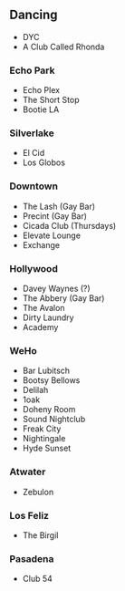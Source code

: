 ## Dancing
* DYC
* A Club Called Rhonda

### Echo Park
* Echo Plex
* The Short Stop
* Bootie LA

### Silverlake
* El Cid
* Los Globos

### Downtown
* The Lash (Gay Bar)
* Precint (Gay Bar)
* Cicada Club (Thursdays)
* Elevate Lounge
* Exchange

### Hollywood
* Davey Waynes (?)
* The Abbery (Gay Bar)
* The Avalon
* Dirty Laundry
* Academy

### WeHo
* Bar Lubitsch
* Bootsy Bellows
* Delilah
* 1oak
* Doheny Room
* Sound Nightclub
* Freak City
* Nightingale
* Hyde Sunset

### Atwater
* Zebulon

### Los Feliz
* The Birgil

### Pasadena
* Club 54
